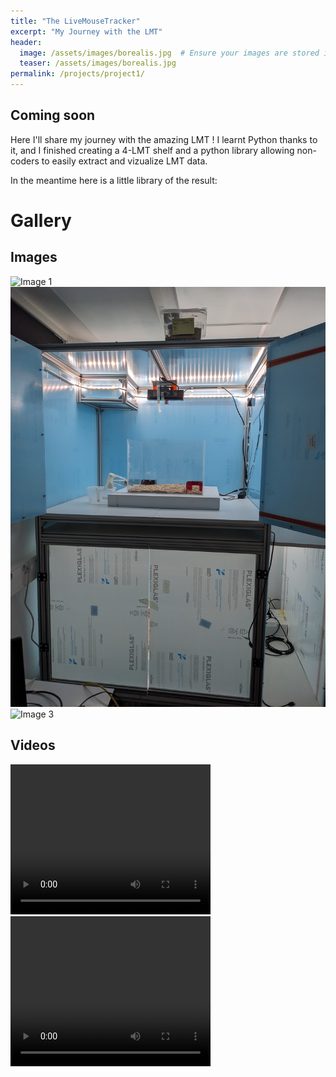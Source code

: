 ```yaml
---
title: "The LiveMouseTracker"
excerpt: "My Journey with the LMT"
header:
  image: /assets/images/borealis.jpg  # Ensure your images are stored in the appropriate folder
  teaser: /assets/images/borealis.jpg 
permalink: /projects/project1/
---
```


## Coming soon

Here I'll share my journey with the amazing LMT ! I learnt Python thanks to it, and I finished creating a 4-LMT shelf and a python library allowing non-coders to easily extract and vizualize LMT data.

In the meantime here is a little library of the result:
# Gallery

## Images

![Image 1](\assets\LMT\PXL_20240227_151822737.MP.jpg)
![Image 2](\assets\LMT\PXL_20240227_151833053.MP.jpg)
![Image 3](\assets\LMT\PXL_20240227_151849173.MP.jpgg)

## Videos

<video width="320" height="240" controls>
  <source src="\assets\LMT\PXL_20240402_073506342.mp4" type="video/mp4">
  Your browser does not support the video tag.
</video>

<video width="320" height="240" controls>
  <source src="\assets\LMT\PXL_20240506_145541480.LS.mp4" type="video/mp4">
  Your browser does not support the video tag.
</video>